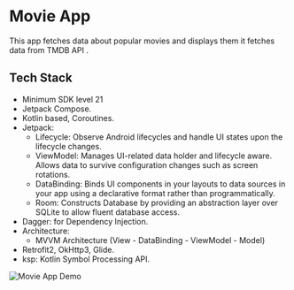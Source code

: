 
# Movie App
This app fetches data about popular movies and displays them 
it fetches data from TMDB API .

## Tech Stack
* Minimum SDK level 21
* Jetpack Compose.
* Kotlin based, Coroutines.
* Jetpack:
	* Lifecycle: Observe Android lifecycles and handle UI states upon the lifecycle changes.
	* ViewModel: Manages UI-related data holder and lifecycle aware. Allows data to survive configuration changes such as screen rotations.
	* DataBinding: Binds UI components in your layouts to data sources in your app using a declarative format rather than programmatically.
	* Room: Constructs Database by providing an abstraction layer over SQLite to allow fluent database access.
* Dagger: for Dependency Injection.
* Architecture:
	* MVVM Architecture (View - DataBinding - ViewModel - Model)
* Retrofit2, OkHttp3,  Glide.
* ksp: Kotlin Symbol Processing API.

![Movie App Demo](https://github.com/uj-git/MovieApp/assets/84584289/d0b82d2e-222d-4cd7-95f7-2db0eb482338)
